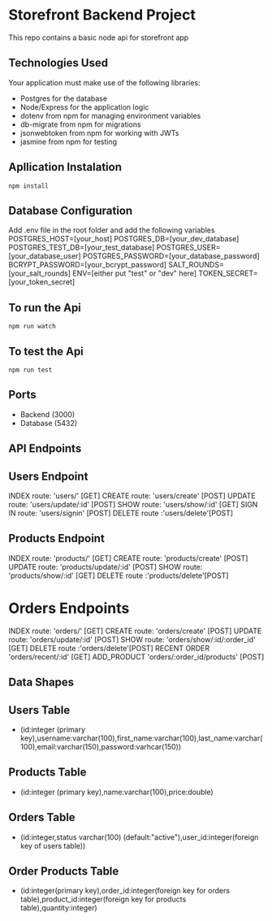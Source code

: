 # Storefront Backend Project


This repo contains a basic node api for storefront app

##  Technologies Used
Your application must make use of the following libraries:
- Postgres for the database
- Node/Express for the application logic
- dotenv from npm for managing environment variables
- db-migrate from npm for migrations
- jsonwebtoken from npm for working with JWTs
- jasmine from npm for testing

## Apllication Instalation
```
npm install 
```
## Database Configuration
Add .env file in the root folder and add the following variables
POSTGRES_HOST=[your_host]
POSTGRES_DB=[your_dev_database]
POSTGRES_TEST_DB=[your_test_database]
POSTGRES_USER=[your_database_user]
POSTGRES_PASSWORD=[your_database_password]
BCRYPT_PASSWORD=[your_bcrypt_password]
SALT_ROUNDS=[your_salt_rounds]
ENV=[either put "test" or "dev" here]
TOKEN_SECRET=[your_token_secret]

## To run the Api
```
npm run watch 
```
## To test the Api
```
npm run test 
```
## Ports
- Backend (3000)
- Database (5432)
## API Endpoints
## Users Endpoint
INDEX route: 'users/' [GET] 
CREATE route: 'users/create' [POST] 
UPDATE route: 'users/update/:id' [POST] 
SHOW route: 'users/show/:id' [GET] 
SIGN IN route: 'users/signin' [POST] 
DELETE route :'users/delete'[POST]
## Products Endpoint
INDEX route: 'products/' [GET] 
CREATE route: 'products/create' [POST] 
UPDATE route: 'products/update/:id' [POST] 
SHOW route: 'products/show/:id' [GET] 
DELETE route :'products/delete'[POST]
# Orders Endpoints
INDEX route: 'orders/' [GET] 
CREATE route: 'orders/create' [POST] 
UPDATE route: 'orders/update/:id' [POST] 
SHOW route: 'orders/show/:id/:order_id' [GET] 
DELETE route :'orders/delete'[POST]
RECENT ORDER 'orders/recent/:id' [GET]
ADD_PRODUCT 'orders/:order_id/products' [POST]
## Data Shapes

## Users Table 
- (id:integer (primary key),username:varchar(100),first_name:varchar(100),last_name:varchar(100),email:varchar(150),password:varhcar(150))
## Products Table
- (id:integer (primary key),name:varchar(100),price:double)
## Orders Table
- (id:integer,status varchar(100) (default:"active"),user_id:integer(foreign key of users table))
## Order Products Table 
- (id:integer(primary key),order_id:integer(foreign key for orders table),product_id:integer(foreign key for products table),quantity:integer)